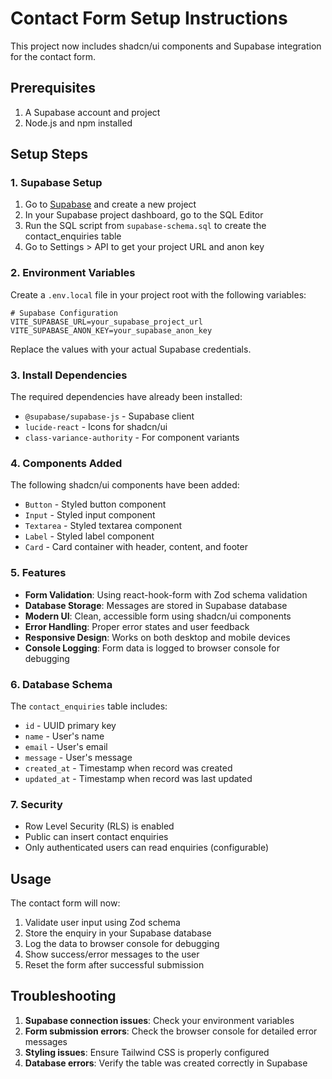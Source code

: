 # Contact Form Setup Instructions

This project now includes shadcn/ui components and Supabase integration for the contact form.

## Prerequisites

1. A Supabase account and project
2. Node.js and npm installed

## Setup Steps

### 1. Supabase Setup

1. Go to [Supabase](https://supabase.com) and create a new project
2. In your Supabase project dashboard, go to the SQL Editor
3. Run the SQL script from `supabase-schema.sql` to create the contact_enquiries table
4. Go to Settings > API to get your project URL and anon key

### 2. Environment Variables

Create a `.env.local` file in your project root with the following variables:

```env
# Supabase Configuration
VITE_SUPABASE_URL=your_supabase_project_url
VITE_SUPABASE_ANON_KEY=your_supabase_anon_key
```

Replace the values with your actual Supabase credentials.

### 3. Install Dependencies

The required dependencies have already been installed:
- `@supabase/supabase-js` - Supabase client
- `lucide-react` - Icons for shadcn/ui
- `class-variance-authority` - For component variants

### 4. Components Added

The following shadcn/ui components have been added:
- `Button` - Styled button component
- `Input` - Styled input component
- `Textarea` - Styled textarea component
- `Label` - Styled label component
- `Card` - Card container with header, content, and footer

### 5. Features

- **Form Validation**: Using react-hook-form with Zod schema validation
- **Database Storage**: Messages are stored in Supabase database
- **Modern UI**: Clean, accessible form using shadcn/ui components
- **Error Handling**: Proper error states and user feedback
- **Responsive Design**: Works on both desktop and mobile devices
- **Console Logging**: Form data is logged to browser console for debugging

### 6. Database Schema

The `contact_enquiries` table includes:
- `id` - UUID primary key
- `name` - User's name
- `email` - User's email
- `message` - User's message
- `created_at` - Timestamp when record was created
- `updated_at` - Timestamp when record was last updated

### 7. Security

- Row Level Security (RLS) is enabled
- Public can insert contact enquiries
- Only authenticated users can read enquiries (configurable)

## Usage

The contact form will now:
1. Validate user input using Zod schema
2. Store the enquiry in your Supabase database
3. Log the data to browser console for debugging
4. Show success/error messages to the user
5. Reset the form after successful submission

## Troubleshooting

1. **Supabase connection issues**: Check your environment variables
2. **Form submission errors**: Check the browser console for detailed error messages
3. **Styling issues**: Ensure Tailwind CSS is properly configured
4. **Database errors**: Verify the table was created correctly in Supabase
